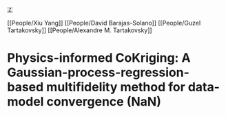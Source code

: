 [🇿](zotero://select/groups/5362326/items/SLZ5IDDR)

[[People/Xiu Yang]] [[People/David Barajas-Solano]] [[People/Guzel Tartakovsky]] [[People/Alexandre M. Tartakovsky]] 
# Physics-informed CoKriging: A Gaussian-process-regression-based multifidelity method for data-model convergence (NaN)

